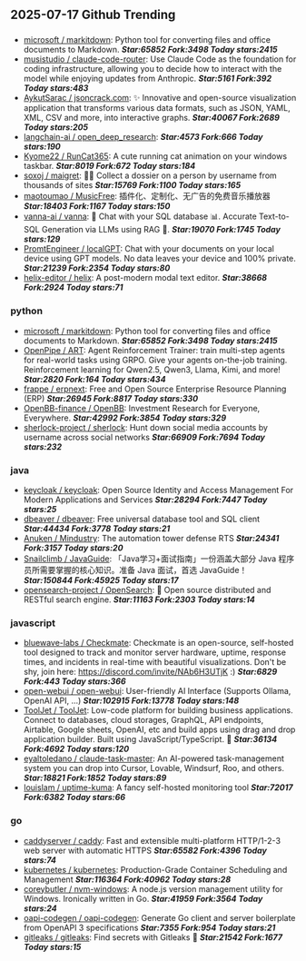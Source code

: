 ## 2025-07-17 Github Trending

### 
* [microsoft / markitdown](https://github.com/microsoft/markitdown): Python tool for converting files and office documents to Markdown. ***Star:65852 Fork:3498 Today stars:2415***
* [musistudio / claude-code-router](https://github.com/musistudio/claude-code-router): Use Claude Code as the foundation for coding infrastructure, allowing you to decide how to interact with the model while enjoying updates from Anthropic. ***Star:5161 Fork:392 Today stars:483***
* [AykutSarac / jsoncrack.com](https://github.com/AykutSarac/jsoncrack.com): ✨ Innovative and open-source visualization application that transforms various data formats, such as JSON, YAML, XML, CSV and more, into interactive graphs. ***Star:40067 Fork:2689 Today stars:205***
* [langchain-ai / open_deep_research](https://github.com/langchain-ai/open_deep_research):  ***Star:4573 Fork:666 Today stars:190***
* [Kyome22 / RunCat365](https://github.com/Kyome22/RunCat365): A cute running cat animation on your windows taskbar. ***Star:8019 Fork:672 Today stars:184***
* [soxoj / maigret](https://github.com/soxoj/maigret): 🕵️‍♂️ Collect a dossier on a person by username from thousands of sites ***Star:15769 Fork:1100 Today stars:165***
* [maotoumao / MusicFree](https://github.com/maotoumao/MusicFree): 插件化、定制化、无广告的免费音乐播放器 ***Star:18403 Fork:1167 Today stars:150***
* [vanna-ai / vanna](https://github.com/vanna-ai/vanna): 🤖 Chat with your SQL database 📊. Accurate Text-to-SQL Generation via LLMs using RAG 🔄. ***Star:19070 Fork:1745 Today stars:129***
* [PromtEngineer / localGPT](https://github.com/PromtEngineer/localGPT): Chat with your documents on your local device using GPT models. No data leaves your device and 100% private. ***Star:21239 Fork:2354 Today stars:80***
* [helix-editor / helix](https://github.com/helix-editor/helix): A post-modern modal text editor. ***Star:38668 Fork:2924 Today stars:71***

### python
* [microsoft / markitdown](https://github.com/microsoft/markitdown): Python tool for converting files and office documents to Markdown. ***Star:65852 Fork:3498 Today stars:2415***
* [OpenPipe / ART](https://github.com/OpenPipe/ART): Agent Reinforcement Trainer: train multi-step agents for real-world tasks using GRPO. Give your agents on-the-job training. Reinforcement learning for Qwen2.5, Qwen3, Llama, Kimi, and more! ***Star:2820 Fork:164 Today stars:434***
* [frappe / erpnext](https://github.com/frappe/erpnext): Free and Open Source Enterprise Resource Planning (ERP) ***Star:26945 Fork:8817 Today stars:330***
* [OpenBB-finance / OpenBB](https://github.com/OpenBB-finance/OpenBB): Investment Research for Everyone, Everywhere. ***Star:42992 Fork:3854 Today stars:329***
* [sherlock-project / sherlock](https://github.com/sherlock-project/sherlock): Hunt down social media accounts by username across social networks ***Star:66909 Fork:7694 Today stars:232***

### java
* [keycloak / keycloak](https://github.com/keycloak/keycloak): Open Source Identity and Access Management For Modern Applications and Services ***Star:28294 Fork:7447 Today stars:25***
* [dbeaver / dbeaver](https://github.com/dbeaver/dbeaver): Free universal database tool and SQL client ***Star:44434 Fork:3778 Today stars:21***
* [Anuken / Mindustry](https://github.com/Anuken/Mindustry): The automation tower defense RTS ***Star:24341 Fork:3157 Today stars:20***
* [Snailclimb / JavaGuide](https://github.com/Snailclimb/JavaGuide): 「Java学习+面试指南」一份涵盖大部分 Java 程序员所需要掌握的核心知识。准备 Java 面试，首选 JavaGuide！ ***Star:150844 Fork:45925 Today stars:17***
* [opensearch-project / OpenSearch](https://github.com/opensearch-project/OpenSearch): 🔎 Open source distributed and RESTful search engine. ***Star:11163 Fork:2303 Today stars:14***

### javascript
* [bluewave-labs / Checkmate](https://github.com/bluewave-labs/Checkmate): Checkmate is an open-source, self-hosted tool designed to track and monitor server hardware, uptime, response times, and incidents in real-time with beautiful visualizations. Don't be shy, join here: https://discord.com/invite/NAb6H3UTjK :) ***Star:6829 Fork:443 Today stars:366***
* [open-webui / open-webui](https://github.com/open-webui/open-webui): User-friendly AI Interface (Supports Ollama, OpenAI API, ...) ***Star:102915 Fork:13778 Today stars:148***
* [ToolJet / ToolJet](https://github.com/ToolJet/ToolJet): Low-code platform for building business applications. Connect to databases, cloud storages, GraphQL, API endpoints, Airtable, Google sheets, OpenAI, etc and build apps using drag and drop application builder. Built using JavaScript/TypeScript. 🚀 ***Star:36134 Fork:4692 Today stars:120***
* [eyaltoledano / claude-task-master](https://github.com/eyaltoledano/claude-task-master): An AI-powered task-management system you can drop into Cursor, Lovable, Windsurf, Roo, and others. ***Star:18821 Fork:1852 Today stars:89***
* [louislam / uptime-kuma](https://github.com/louislam/uptime-kuma): A fancy self-hosted monitoring tool ***Star:72017 Fork:6382 Today stars:66***

### go
* [caddyserver / caddy](https://github.com/caddyserver/caddy): Fast and extensible multi-platform HTTP/1-2-3 web server with automatic HTTPS ***Star:65582 Fork:4396 Today stars:74***
* [kubernetes / kubernetes](https://github.com/kubernetes/kubernetes): Production-Grade Container Scheduling and Management ***Star:116364 Fork:40962 Today stars:28***
* [coreybutler / nvm-windows](https://github.com/coreybutler/nvm-windows): A node.js version management utility for Windows. Ironically written in Go. ***Star:41959 Fork:3564 Today stars:24***
* [oapi-codegen / oapi-codegen](https://github.com/oapi-codegen/oapi-codegen): Generate Go client and server boilerplate from OpenAPI 3 specifications ***Star:7355 Fork:954 Today stars:21***
* [gitleaks / gitleaks](https://github.com/gitleaks/gitleaks): Find secrets with Gitleaks 🔑 ***Star:21542 Fork:1677 Today stars:15***
